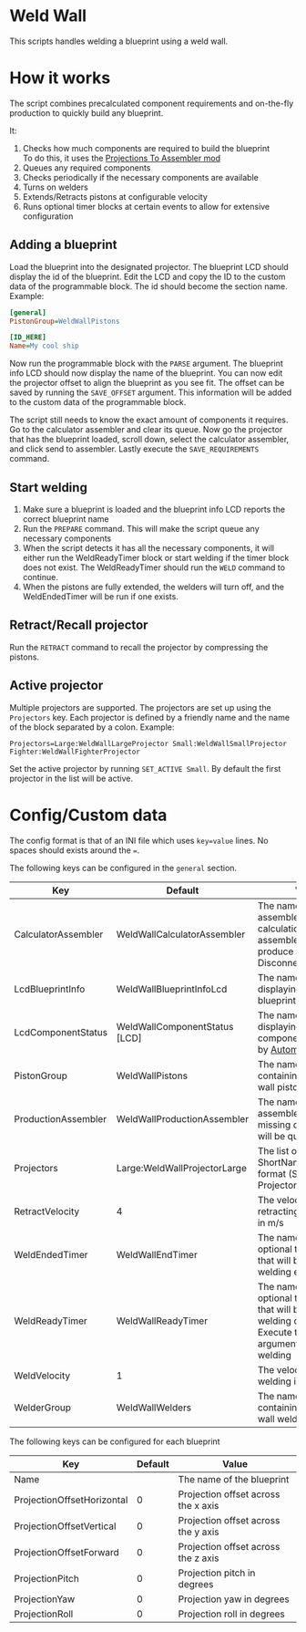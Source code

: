 Weld Wall
================

This scripts handles welding a blueprint using a weld wall.

# How it works
The script combines precalculated component requirements and on-the-fly production to quickly build
any blueprint.

It:
1. Checks how much components are required to build the blueprint  
   To do this, it uses the
   [Projections To Assembler mod](https://steamcommunity.com/sharedfiles/filedetails/?id=1289485324)
1. Queues any required components
1. Checks periodically if the necessary components are available
1. Turns on welders
1. Extends/Retracts pistons at configurable velocity
1. Runs optional timer blocks at certain events to allow for extensive configuration

## Adding a blueprint
Load the blueprint into the designated projector. The blueprint LCD should display the id of the
blueprint. Edit the LCD and copy the ID to the custom data of the programmable block. The id should
become the section name. Example:

```ini
[general]
PistonGroup=WeldWallPistons

[ID_HERE]
Name=My cool ship
```

Now run the programmable block with the `PARSE` argument. The blueprint info LCD should now display
the name of the blueprint. You can now edit the projector offset to align the blueprint as you see
fit. The offset can be saved by running the `SAVE_OFFSET` argument. This information will be added
to the custom data of the programmable block.

The script still needs to know the exact amount of components it requires. Go to the calculator
assembler and clear its queue. Now go the projector that has the blueprint loaded, scroll down,
select the calculator assembler, and click send to assembler. Lastly execute the
`SAVE_REQUIREMENTS` command.

## Start welding

1. Make sure a blueprint is loaded and the blueprint info LCD reports the correct blueprint name
1. Run the `PREPARE` command. This will make the script queue any necessary components
1. When the script detects it has all the necessary components, it will either run the
   WeldReadyTimer block or start welding if the timer block does not exist. The WeldReadyTimer
   should run the `WELD` command to continue.
1. When the pistons are fully extended, the welders will turn off, and the WeldEndedTimer will be
   run if one exists.

## Retract/Recall projector

Run the `RETRACT` command to recall the projector by compressing the pistons.

## Active projector
Multiple projectors are supported. The projectors are set up using the `Projectors` key. Each
projector is defined by a friendly name and the name of the block separated by a colon. Example:

```
Projectors=Large:WeldWallLargeProjector Small:WeldWallSmallProjector Fighter:WeldWallFighterProjector
```

Set the active projector by running `SET_ACTIVE Small`. By default the first projector in the list
will be active.

# Config/Custom data
The config format is that of an INI file which uses `key=value` lines. No spaces should exists
around the `=`.

The following keys can be configured in the `general` section.

| Key                             | Default                       | Value                                                                                                                                                                                |
|---------------------------------|-------------------------------|--------------------------------------------------------------------------------------------------------------------------------------------------------------------------------------|
| CalculatorAssembler             | WeldWallCalculatorAssembler   | The name of the assembler used in calculations. This assembler should not produce anything. Disconnect it                                                                            |
| LcdBlueprintInfo                | WeldWallBlueprintInfoLcd      | The name of the LCD displaying the blueprint info                                                                                                                                    |
| LcdComponentStatus              | WeldWallComponentStatus [LCD] | The name of the LCD displaying the status of components. Powered by [Automatic LCDs 2](https://steamcommunity.com/sharedfiles/filedetails/?id=822950976)                             |
| PistonGroup                     | WeldWallPistons               | The name of the group containing the weld wall pistons                                                                                                                               |
| ProductionAssembler             | WeldWallProductionAssembler   | The name of the assembler on which missing components will be queued                                                                                                                 |
| Projectors                      | Large:WeldWallProjectorLarge  | The list of projectors in ShortName:BlockName format (See Active Projector section)                                                                                                  |
| RetractVelocity                 | 4                             | The velocity of retracting the projector in m/s                                                                                                                                      |
| WeldEndedTimer                  | WeldWallEndTimer              | The name of the optional timer block that will be run when welding ended                                                                                                             |
| WeldReadyTimer                  | WeldWallReadyTimer            | The name of the optional timer block that will be run when welding can start. Execute the WELD argument to start welding                                                             |
| WeldVelocity                    | 1                             | The velocity of the welding in m/s                                                                                                                                                   |
| WelderGroup                     | WeldWallWelders               | The name of the group containing the weld wall welders                                                                                                                               |

The following keys can be configured for each blueprint

| Key                             | Default                     | Value                                                                                                                                                                                |
|---------------------------------|-----------------------------|--------------------------------------------------------------------------------------------------------------------------------------------------------------------------------------|
| Name                            |                             | The name of the blueprint                                                                                                                                                            |
| ProjectionOffsetHorizontal      | 0                           | Projection offset across the x axis                                                                                                                                                  |
| ProjectionOffsetVertical        | 0                           | Projection offset across the y axis                                                                                                                                                  |
| ProjectionOffsetForward         | 0                           | Projection offset across the z axis                                                                                                                                                  |
| ProjectionPitch                 | 0                           | Projection pitch in degrees                                                                                                                                                          |
| ProjectionYaw                   | 0                           | Projection yaw in degrees                                                                                                                                                            |
| ProjectionRoll                  | 0                           | Projection roll in degrees                                                                                                                                                           |
